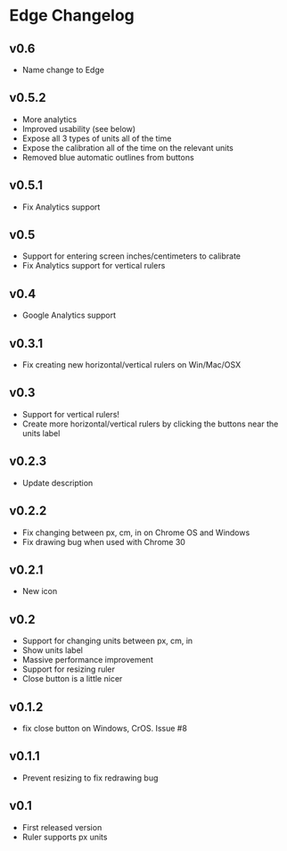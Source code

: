 Edge Changelog
==============

v0.6
----

* Name change to Edge

v0.5.2
------

* More analytics
* Improved usability (see below)
* Expose all 3 types of units all of the time
* Expose the calibration all of the time on the relevant units
* Removed blue automatic outlines from buttons

v0.5.1
------

* Fix Analytics support

v0.5
----

* Support for entering screen inches/centimeters to calibrate
* Fix Analytics support for vertical rulers

v0.4
----

* Google Analytics support

v0.3.1
------

* Fix creating new horizontal/vertical rulers on Win/Mac/OSX

v0.3
----

* Support for vertical rulers!
* Create more horizontal/vertical rulers by clicking the buttons near the units label

v0.2.3
------

* Update description

v0.2.2
------

* Fix changing between px, cm, in on Chrome OS and Windows
* Fix drawing bug when used with Chrome 30

v0.2.1
------

* New icon

v0.2
---

* Support for changing units between px, cm, in
* Show units label
* Massive performance improvement
* Support for resizing ruler
* Close button is a little nicer

v0.1.2
-----

* fix close button on Windows, CrOS. Issue #8

v0.1.1
-----

* Prevent resizing to fix redrawing bug

v0.1
---

* First released version
* Ruler supports px units